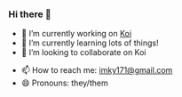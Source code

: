 ### Hi there 👋

- 🔭 I’m currently working on [Koi](https://github.com/IsraelWald/Koi)
- 🌱 I’m currently learning lots of things! 
- 👯 I’m looking to collaborate on Koi
<!-- - 🤔 I’m looking for help with  -->
<!-- - 💬 Ask me about MagicWeb, Chemyst, or Geomytry -->
- 📫 How to reach me: imky171@gmail.com
- 😄 Pronouns: they/them
